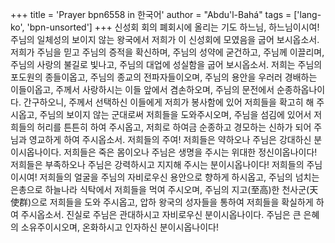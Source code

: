 +++
title = 'Prayer bpn6558 in 한국어'
author = "Abdu'l-Bahá"
tags = ['lang-ko', 'bpn-unsorted']
+++
신성회 회의 폐회시에 올리는 기도
하느님, 하느님이시여! 주님의 일체성의 보이지 않는 왕국에서 저희가 이 신성회에 모였음을 굽어 보시옵소서. 저희가 주님을 믿고 주님의 증적을 확신하며, 주님의 성약에 굳건하고, 주님께 이끌리며, 주님의 사랑의 불길로 빛나고, 주님의 대업에 성실함을 굽어 보시옵소서. 저희는 주님의 포도원의 종들이옵고, 주님의 종교의 전파자들이오며, 주님의 용안을 우러러 경배하는 이들이옵고, 주께서 사랑하시는 이들 앞에서 겸손하오며, 주님의 문전에서 순종하옵나이다. 간구하오니, 주께서 선택하신 이들에게 저희가 봉사함에 있어 저희들을 확고히 해 주시옵고, 주님의 보이지 않는 군대로써 저희들을 도와주시오며, 주님을 섬김에 있어서 저희들의 허리를 튼튼히 하여 주시옵고, 저희로 하여금 순종하고 경모하는 신하가 되어 주님과 영교하게 하여 주시옵소서.
저희들의 주여! 저희들은 약하오나 주님은 강대하신 분이시옵나이다. 저희들은 죽은 몸이오나 주님은 생명을 주시는 위대한 정신이옵나이다! 저희들은 부족하오나 주님은 강력하시고 지지해 주시는 분이시옵나이다! 저희들의 주님이시여! 저희들의 얼굴을 주님의 자비로우신 용안으로 향하게 하시옵고, 주님의 넘치는 은총으로 하늘나라 식탁에서 저희들을 먹여 주시오며, 주님의 지고(至高)한 천사군(天使群)으로 저희들을 도와 주시옵고, 압하 왕국의 성자들을 통하여 저희들을 확실하게 하여 주시옵소서.
진실로 주님은 관대하시고 자비로우신 분이시옵나이다. 주님은 큰 은혜의 소유주이시오며, 온화하시고 인자하신 분이시옵나이다!
